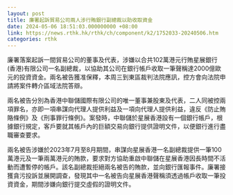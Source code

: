 ```yaml
---
layout: post
title: 廉署起訴貿易公司兩人涉行賄銀行副總裁以助收取資金
date: 2024-05-06 18:51:03.000000000 +08:00
link: https://news.rthk.hk/rthk/ch/component/k2/1752033-20240506.htm
categories: rthk
---
```


廉署落案起訴一間貿易公司的董事及代表，涉嫌以合共102萬港元行賄星展銀行(香港)有限公司一名副總裁，以協助其公司在銀行帳戶收取一筆聲稱達2000億歐元的投資資金。兩名被告獲准保釋，本周三到東區裁判法院應訊，控方會向法院申請將案件轉介區域法院答辯。

兩名被告分別為香港中聯儲國際有限公司的唯一董事兼股東及代表，二人同被控兩項罪名，亦即一項串謀向代理人提供利益及一項向代理人提供利益，違反《防止賄賂條例》及《刑事罪行條例》。案發時，中聯儲於星展香港設有一個銀行帳戶，根據銀行規定，客戶要就其帳戶內的巨額交易向銀行提供證明文件，以便銀行進行盡職審查要求。

兩名被告涉嫌於2023年7月至8月期間，串謀向星展香港一名副總裁提供一筆100萬港元及一筆兩萬港元的賄款，要求對方協助重啟中聯儲在星展香港因長時間不活動而遭暫停的帳戶。該名副總裁拒絕兩名被告的賄款，並向銀行匯報事件。廉署接獲貪污投訴並展開調查，發現其中一名被告向星展香港聲稱須透過帳戶收取一筆投資資金，期間涉嫌向銀行提交虛假的證明文件。
